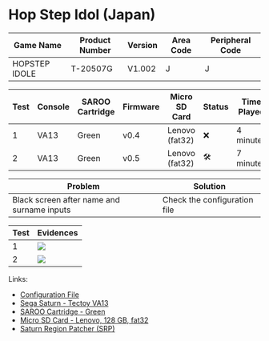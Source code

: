 # Hop Step Idol (Japan)

| Game Name     | Product Number | Version | Area Code | Peripheral Code |
| ------------- | -------------- | ------- | --------- | --------------- |
| HOPSTEP IDOLE | T-20507G       | V1.002  | J         | J               |

| Test | Console | SAROO Cartridge | Firmware | Micro SD Card  | Status              | Time Played |
| ---- | ------- | --------------- | -------- | -------------- | ------------------- | ----------- |
| 1    | VA13    | Green           | v0.4     | Lenovo (fat32) | :x:                 | 4 minutes   |
| 2    | VA13    | Green           | v0.5     | Lenovo (fat32) | :hammer_and_wrench: | 7 minutes   |

| Problem                                    | Solution                     |
| ------------------------------------------ | ---------------------------- |
| Black screen after name and surname inputs | Check the configuration file |

| Test | Evidences                                                                                        |
| ---- | ------------------------------------------------------------------------------------------------ |
| 1    | [![](https://img.youtube.com/vi/iU1h2TUz9zM/0.jpg)](https://www.youtube.com/watch?v=iU1h2TUz9zM) |
| 2    | [![](https://img.youtube.com/vi/RM0k6LuNU5s/0.jpg)](https://www.youtube.com/watch?v=RM0k6LuNU5s) |

Links:

- [Configuration File](https://github.com/williamdsw/saroo-configuration-list/blob/master/Regions/Retails/Japan/T-24903G/README.md)
- [Sega Saturn - Tectoy VA13](../../../Info/Consoles/VA13/README.md)
- [SAROO Cartridge - Green](../../../Info/Cartridges/RetroGameParadiseStore/1.32F/README.md)
- [Micro SD Card - Lenovo, 128 GB, fat32](../../../Info/SdCards/Lenovo/128GB/fat32/README.md)
- [Saturn Region Patcher (SRP)](https://segaxtreme.net/resources/saturn-region-patcher.81/download)
